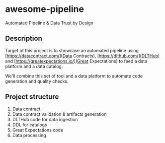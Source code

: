 # awesome-pipeline
Automated Pipeline &amp; Data Trust by Design

## Description

Target of this project is to showcase an automated pipeline using [https://datacontract.com/](Data Contracts), [https://dlthub.com/](DLTHub) and [https://greatexpectations.io/](Great Expectations) to feed a data platform and a data catalog.

We'll combine this set of tool and a data platform to automate code generation and quality checks. 

## Project structure

1. Data contract 
2. Data contract validation & artifacts generation
3. DLTHub code for data ingestion
4. DDL for catalogs
5. Great Expectations code
6. Data processing 
